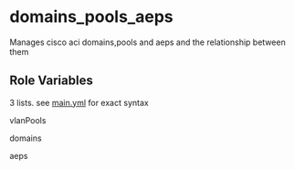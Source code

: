 domains_pools_aeps
=========

Manages cisco aci domains,pools and aeps and the relationship between them


Role Variables
--------------

3 lists.  see [main.yml](./defaults/main.yml) for exact syntax

vlanPools

domains

aeps

